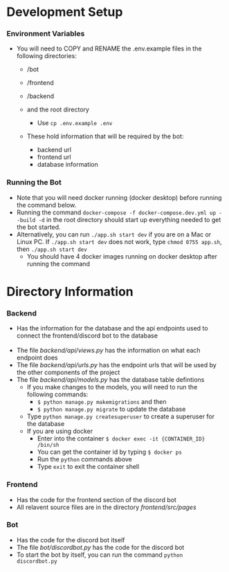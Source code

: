# Development Setup

### Environment Variables

- You will need to COPY and RENAME the .env.example files in the following directories:
    - /bot
    - /frontend
    - /backend 
    - and the root directory
        -  Use `cp .env.example .env`

    - These hold information that will be required by the bot:
        - backend url
        - frontend url
        - database information


### Running the Bot
- Note that you will need docker running (docker desktop) before running the command below.
- Running the command `docker-compose -f docker-compose.dev.yml up --build -d` in the root directory should start up everything needed to get the bot started.
- Alternatively, you can run `./app.sh start dev` if you are on a Mac or Linux PC. If `./app.sh start dev` does not work, type `chmod 0755 app.sh`, then `./app.sh start dev`
    - You should have 4 docker images running on docker desktop after running the command 


# Directory Information

### Backend
- Has the information for the database and the api endpoints used to connect the frontend/discord bot to the database
<br/> <br/>
- The file *backend/api/views.py* has the information on what each endpoint does
- The file *backend/api/urls.py* has the endpoint urls that will be used by the other components of the project
- The file *backend/api/models.py* has the database table defintions
    - If you make changes to the models, you will need to run the following commands:
        - `$ python manage.py makemigrations` and then
        - `$ python manage.py migrate` to update the database
    - Type `python manage.py createsuperuser` to create a superuser for the database
    - If you are using docker
      - Enter into the container `$ docker exec -it {CONTAINER_ID} /bin/sh`
      - You can get the container id by typing `$ docker ps`
      - Run the `python` commands above
      - Type `exit` to exit the container shell



### Frontend
- Has the code for the frontend section of the discord bot
- All relavent source files are in the directory *frontend/src/pages*


### Bot
- Has the code for the discord bot itself
- The file *bot/discordbot.py* has the code for the discord bot
- To start the bot by itself, you can run the command `python discordbot.py`
